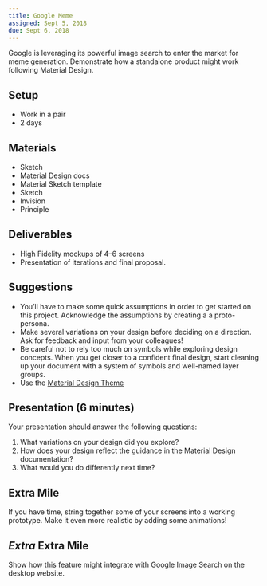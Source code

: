 ```yaml
---
title: Google Meme
assigned: Sept 5, 2018
due: Sept 6, 2018
---
```


Google is leveraging its powerful image search to enter the market for meme generation. Demonstrate how a standalone product might work following Material Design.

## Setup

- Work in a pair
- 2 days

## Materials

- Sketch
- Material Design docs
- Material Sketch template
- Sketch
- Invision
- Principle

## Deliverables

- High Fidelity mockups of 4–6 screens
- Presentation of iterations and final proposal.

## Suggestions

- You’ll have to make some quick assumptions in order to get started on this project. Acknowledge the assumptions by creating a a proto-persona.
- Make several variations on your design before deciding on a direction. Ask for feedback and input from your colleagues!
- Be careful not to rely too much on symbols while exploring design concepts. When you get closer to a confident final design, start cleaning up your document with a system of symbols and well-named layer groups.
- Use the [Material Design Theme](https://material.io/tools/theme-editor/)

## Presentation (6 minutes)

Your presentation should answer the following questions:

1. What variations on your design did you explore?
2. How does your design reflect the guidance in the Material Design documentation?
3. What would you do differently next time?

## Extra Mile

If you have time, string together some of your screens into a working prototype. Make it even more realistic by adding some animations!

## *Extra* Extra Mile

Show how this feature might integrate with Google Image Search on the desktop website.
